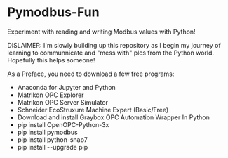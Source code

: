 # Pymodbus-Fun
Experiment with reading and writing Modbus values with Python!

DISLAIMER: I'm slowly building up this repository as I begin my journey of learning to communnicate and "mess with" plcs from the Python world. Hopefully this helps someone! 

As a Preface, you need to download a few free programs: 
- Anaconda for Jupyter and Python
- Matrikon OPC Explorer
- Matrikon OPC Server Simulator
- Schneider EcoStruxure Machine Expert (Basic/Free)
- Download and install Graybox OPC Automation Wrapper
In Python
- pip install OpenOPC-Python-3x
- pip install pymodbus
- pip install python-snap7
- pip install --upgrade pip
